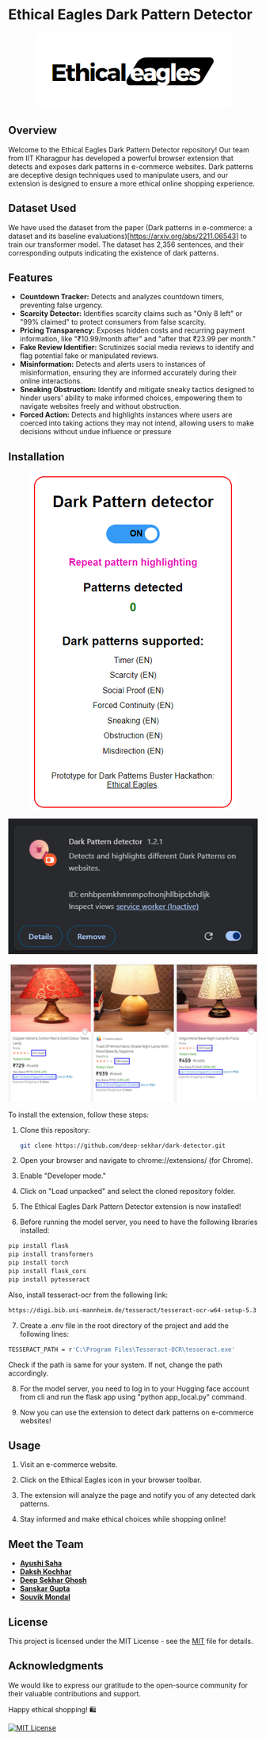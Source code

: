 # Ethical Eagles Dark Pattern Detector

<p align="center">
  <img src="./images/Logo.png" alt="animated" />
</p>

## Overview

Welcome to the Ethical Eagles Dark Pattern Detector repository! Our team from IIT Kharagpur has developed a powerful browser extension that detects and exposes dark patterns in e-commerce websites. Dark patterns are deceptive design techniques used to manipulate users, and our extension is designed to ensure a more ethical online shopping experience.

## Dataset Used

We have used the dataset from the paper (Dark patterns in e-commerce: a dataset and its baseline evaluations)[https://arxiv.org/abs/2211.06543] to train our transformer model.
The dataset has 2,356 sentences, and their corresponding outputs indicating the existence of dark patterns. 

## Features

- **Countdown Tracker:** Detects and analyzes countdown timers, preventing false urgency.
- **Scarcity Detector:** Identifies scarcity claims such as "Only 8 left" or "99% claimed" to protect consumers from false scarcity.
- **Pricing Transparency:** Exposes hidden costs and recurring payment information, like "₹10.99/month after" and "after that ₹23.99 per month."
- **Fake Review Identifier:** Scrutinizes social media reviews to identify and flag potential fake or manipulated reviews.
- **Misinformation:** Detects and alerts users to instances of misinformation, ensuring they are informed accurately during their online interactions.
- **Sneaking Obstruction:** Identify and mitigate sneaky tactics designed to hinder users' ability to make informed choices, empowering them to navigate websites freely and without obstruction.
- **Forced Action:** Detects and highlights instances where users are coerced into taking actions they may not intend, allowing users to make decisions without undue influence or pressure

## Installation
<p align="center">
  <img src="./images/Extension.png" alt="animated" />
</p>
<p align="center">
  <img src="./images/logo1.png" alt="animated" />
</p>
<p align="center">
  <img src="./images/example.png" alt="animated" />
</p>

To install the extension, follow these steps:

1. Clone this repository:

   ```bash
   git clone https://github.com/deep-sekhar/dark-detector.git
   ```

2. Open your browser and navigate to chrome://extensions/  (for Chrome).

3. Enable "Developer mode."

4. Click on "Load unpacked" and select the cloned repository folder.

5. The Ethical Eagles Dark Pattern Detector extension is now installed!

6. Before running the model server, you need to have the following libraries installed:
  ```bash
  pip install flask
  pip install transformers
  pip install torch
  pip install flask_cors
  pip install pytesseract
  ```
Also, install tesseract-ocr from the following link:
  ```bash
  https://digi.bib.uni-mannheim.de/tesseract/tesseract-ocr-w64-setup-5.3.3.20231005.exe
  ```

7. Create a .env file in the root directory of the project and add the following lines:
  ```bash
  TESSERACT_PATH = r'C:\Program Files\Tesseract-OCR\tesseract.exe'
  ```
Check if the path is same for your system. If not, change the path accordingly.

8. For the model server, you need to log in to your Hugging face account from cli and run the flask app using "python app_local.py" command.

9. Now you can use the extension to detect dark patterns on e-commerce websites!

## Usage

1. Visit an e-commerce website.

2. Click on the Ethical Eagles icon in your browser toolbar.

3. The extension will analyze the page and notify you of any detected dark patterns.

4. Stay informed and make ethical choices while shopping online!

## Meet the Team

- **[Ayushi Saha](https://github.com/Code-2k2)**
- **[Daksh Kochhar](https://github.com/17AtGithub)**
- **[Deep Sekhar Ghosh](https://github.com/deep-sekhar)**
- **[Sanskar Gupta](https://github.com/sanskar12k)**
- **[Souvik Mondal](https://github.com/souvikm2002)**

## License

This project is licensed under the MIT License - see the [MIT](https://choosealicense.com/licenses/mit/) file for details.

## Acknowledgments

We would like to express our gratitude to the open-source community for their valuable contributions and support.

Happy ethical shopping! 🛍️

[![MIT License](https://img.shields.io/badge/License-MIT-blue.svg)](LICENSE)